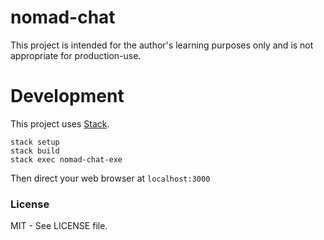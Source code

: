 # nomad-chat

This project is intended for the author's learning purposes only and is not appropriate for production-use.

Development
===========

This project uses [Stack](https://www.haskellstack.org/).

```
stack setup
stack build
stack exec nomad-chat-exe
```

Then direct your web browser at `localhost:3000`

### License

MIT - See LICENSE file.
